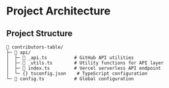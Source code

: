 # Project Architecture

## Project Structure

```plaintext
👥 contributors-table/
├─ 📂 api/
│  ├─ 📄 _api.ts          # GitHub API utilities
│  ├─ 📄 _utils.ts        # Utility functions for API layer
│  ├─ 📄 index.ts         # Vercel serverless API endpoint
│  └─ {} tsconfig.json    # TypeScript configuration
└─ 📄 config.ts           # Global configuration
```
